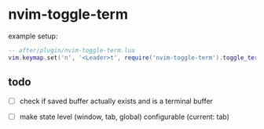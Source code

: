 # nvim-toggle-term
example setup:
```lua
-- after/plugin/nvim-toggle-term.lua
vim.keymap.set('n', '<Leader>t', require('nvim-toggle-term').toggle_term)
```

## todo
- [ ] check if saved buffer actually exists and is a terminal buffer
- [ ] make state level (window, tab, global) configurable (current: tab)


